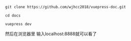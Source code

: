 ```
git clone https://github.com/wjhcc2018/vuepress-doc.git

cd docs

vuepress dev
```

然后在浏览器里 输入localhost:8888就可以看了
